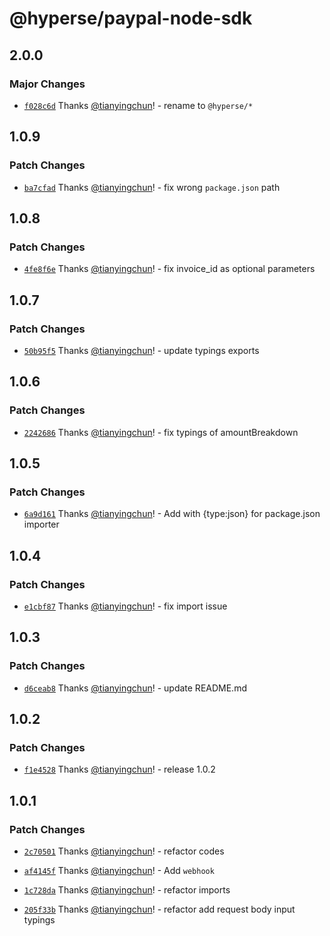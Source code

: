 # @hyperse/paypal-node-sdk

## 2.0.0

### Major Changes

- [`f028c6d`](https://github.com/hyperse-io/paypal-node-sdk/commit/f028c6d783158b754569ea947f4dc1bdeb55f915) Thanks [@tianyingchun](https://github.com/tianyingchun)! - rename to `@hyperse/*`

## 1.0.9

### Patch Changes

- [`ba7cfad`](https://github.com/hyperse-io/paypal-node-sdk/commit/ba7cfadb300f71209a796287a20d1bc75e3df201) Thanks [@tianyingchun](https://github.com/tianyingchun)! - fix wrong `package.json` path

## 1.0.8

### Patch Changes

- [`4fe8f6e`](https://github.com/hyperse-io/paypal-node-sdk/commit/4fe8f6eaa499eef171a8abd3193c0271d5d2f765) Thanks [@tianyingchun](https://github.com/tianyingchun)! - fix invoice_id as optional parameters

## 1.0.7

### Patch Changes

- [`50b95f5`](https://github.com/hyperse-io/paypal-node-sdk/commit/50b95f58d2526f7bdfd39e4b104ea7aa17782141) Thanks [@tianyingchun](https://github.com/tianyingchun)! - update typings exports

## 1.0.6

### Patch Changes

- [`2242686`](https://github.com/hyperse-io/paypal-node-sdk/commit/22426866fe9ed2e193e3f9f5ad96a3d4092b3ab2) Thanks [@tianyingchun](https://github.com/tianyingchun)! - fix typings of amountBreakdown

## 1.0.5

### Patch Changes

- [`6a9d161`](https://github.com/hyperse-io/paypal-node-sdk/commit/6a9d161314a075aff0bcf3d89c9916a7a083c724) Thanks [@tianyingchun](https://github.com/tianyingchun)! - Add with {type:json} for package.json importer

## 1.0.4

### Patch Changes

- [`e1cbf87`](https://github.com/hyperse-io/paypal-node-sdk/commit/e1cbf87c68698ed54080976ca478833e2f31e84a) Thanks [@tianyingchun](https://github.com/tianyingchun)! - fix import issue

## 1.0.3

### Patch Changes

- [`d6ceab8`](https://github.com/hyperse-io/paypal-node-sdk/commit/d6ceab80df69e9ca6c96519bf9cff305be07d0b9) Thanks [@tianyingchun](https://github.com/tianyingchun)! - update README.md

## 1.0.2

### Patch Changes

- [`f1e4528`](https://github.com/hyperse-io/paypal-node-sdk/commit/f1e45289ebd98fc9c22909173d6a7bf07a9af211) Thanks [@tianyingchun](https://github.com/tianyingchun)! - release 1.0.2

## 1.0.1

### Patch Changes

- [`2c70501`](https://github.com/hyperse-io/paypal-node-sdk/commit/2c705019409831e22521d1ed45f933cd6d4d9d2d) Thanks [@tianyingchun](https://github.com/tianyingchun)! - refactor codes

- [`af4145f`](https://github.com/hyperse-io/paypal-node-sdk/commit/af4145f1619103b9e1a0a31cbf4a4e06f09a6088) Thanks [@tianyingchun](https://github.com/tianyingchun)! - Add `webhook`

- [`1c728da`](https://github.com/hyperse-io/paypal-node-sdk/commit/1c728daca05dddf1c9fb67ee0af2974c5f346e6c) Thanks [@tianyingchun](https://github.com/tianyingchun)! - refactor imports

- [`205f33b`](https://github.com/hyperse-io/paypal-node-sdk/commit/205f33b0ddf636a23e07a7a52da7d40fabb06479) Thanks [@tianyingchun](https://github.com/tianyingchun)! - refactor add request body input typings
